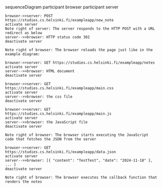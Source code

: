 sequenceDiagram
    participant browser
    participant server

    browser->>server: POST https://studies.cs.helsinki.fi/exampleapp/new_note
    activate server
    Note right of server: The server responds to the HTTP POST with a URL redirect as below
    server-->>browser: HTTP status code 302
    deactivate server

    Note right of browser: The browser reloads the page just like in the example diagram:
    
    browser->>server: GET https://studies.cs.helsinki.fi/exampleapp/notes
    activate server
    server-->>browser: HTML document
    deactivate server

    browser->>server: GET https://studies.cs.helsinki.fi/exampleapp/main.css
    activate server
    server-->>browser: the css file
    deactivate server

    browser->>server: GET https://studies.cs.helsinki.fi/exampleapp/main.js
    activate server
    server-->>browser: the JavaScript file
    deactivate server

    Note right of browser: The browser starts executing the JavaScript code that fetches the JSON from the server

    browser->>server: GET https://studies.cs.helsinki.fi/exampleapp/data.json
    activate server
    server-->>browser: [{ "content": "TestTest", "date": "2024-11-18" }, ... ]
    deactivate server

    Note right of browser: The browser executes the callback function that renders the notes